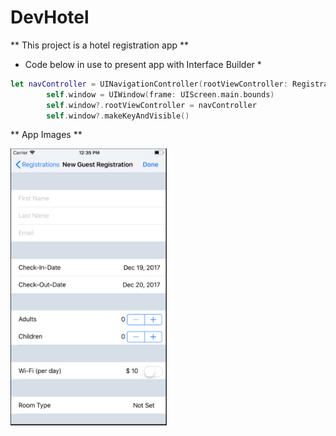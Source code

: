 # DevHotel

** This project is a hotel registration app **


* Code below in use to present app with Interface Builder *
```Swift
let navController = UINavigationController(rootViewController: RegistrationViewController())
        self.window = UIWindow(frame: UIScreen.main.bounds)
        self.window?.rootViewController = navController
        self.window?.makeKeyAndVisible()
```

** App Images **

<img src="https://github.com/QuestCode/DevHotel/blob/master/DevHotel/App%20Images/Registration_Page.png" width="250">
